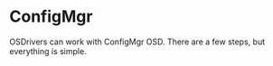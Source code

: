 # ConfigMgr

OSDrivers can work with ConfigMgr OSD. There are a few steps, but everything is simple.

